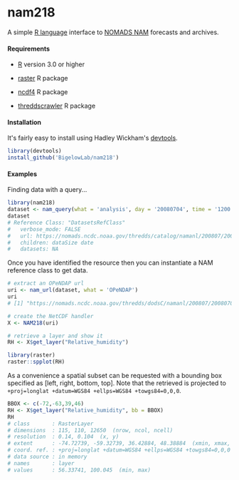 # nam218
A simple [R language](https://www.r-project.org/) interface to [NOMADS NAM](https://www.ncdc.noaa.gov/data-access/model-data/model-datasets/north-american-mesoscale-forecast-system-nam) forecasts and archives.


#### Requirements

+ [R](https://www.r-project.org/) version 3.0 or higher

+ [raster](https://cran.r-project.org/web/packages/raster/index.html) R package

+ [ncdf4](https://cran.r-project.org/web/packages/ncdf4/index.html) R package

+ [threddscrawler](https://github.com/BigelowLab/threddscrawler) R package

#### Installation

It's fairly easy to install using Hadley Wickham's [devtools](http://cran.r-project.org/web/packages/devtools/index.html).

```r
library(devtools)
install_github('BigelowLab/nam218')
```

#### Examples

Finding data with a query...

```R
library(nam218)
dataset <- nam_query(what = 'analysis', day = '20080704', time = '1200')
dataset
# Reference Class: "DatasetsRefClass"
#   verbose_mode: FALSE
#   url: https://nomads.ncdc.noaa.gov/thredds/catalog/namanl/200807/20080704/namanl_218_20080704_1200_000.grb
#   children: dataSize date
#   datasets: NA
```

Once you have identified the resource then you can instantiate a NAM reference class to get data.

```R
# extract an OPeNDAP url
uri <- nam_url(dataset, what = 'OPeNDAP')
uri
# [1] "https://nomads.ncdc.noaa.gov/thredds/dodsC/namanl/200807/20080704/namanl_218_20080704_1200_000.grb"

# create the NetCDF handler 
X <- NAM218(uri)

# retrieve a layer and show it
RH <- X$get_layer("Relative_humidity")

library(raster)
raster::spplot(RH)
```

As a convenience a spatial subset can be requested with a bounding box specified as [left, right, bottom, top].  Note that the retrieved is projected to `+proj=longlat +datum=WGS84 +ellps=WGS84 +towgs84=0,0,0`.

```R
BBOX <- c(-72,-63,39,46)
RH <- X$get_layer("Relative_humidity", bb = BBOX)
RH
# class       : RasterLayer 
# dimensions  : 115, 110, 12650  (nrow, ncol, ncell)
# resolution  : 0.14, 0.104  (x, y)
# extent      : -74.72739, -59.32739, 36.42884, 48.38884  (xmin, xmax, ymin, ymax)
# coord. ref. : +proj=longlat +datum=WGS84 +ellps=WGS84 +towgs84=0,0,0 
# data source : in memory
# names       : layer 
# values      : 56.33741, 100.045  (min, max)
```